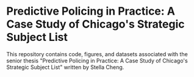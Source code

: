 # Predictive Policing in Practice: A Case Study of Chicago's Strategic Subject List

This repository contains code, figures, and datasets associated with the senior thesis "Predictive Policing in Practice: A Case Study of Chicago's Strategic Subject List" written by Stella Cheng.
